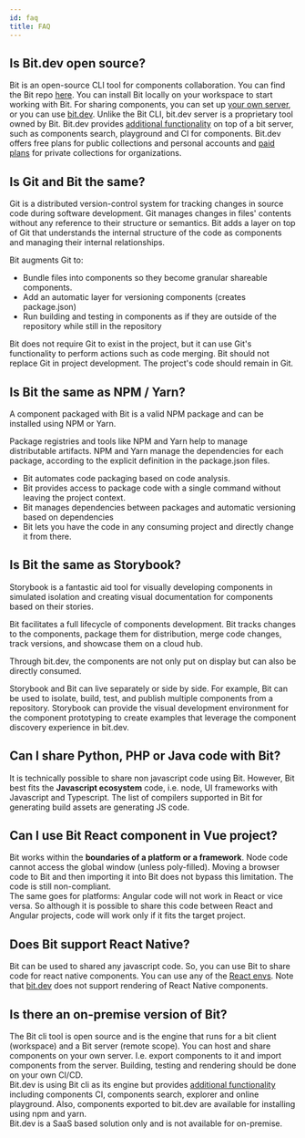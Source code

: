 ```yaml
---
id: faq
title: FAQ
---
```


## Is Bit.dev open source?  

Bit is an open-source CLI tool for components collaboration. You can find the Bit repo [here](https://github.com/teambit/bit). You can install Bit locally on your workspace to start working with Bit. For sharing components, you can set up [your own server](/docs/bit-server), or you can use [bit.dev](https://bit.dev). 
Unlike the Bit CLI, bit.dev server is a proprietary tool owned by Bit. Bit.dev provides [additional functionality](/docs/bit-dev) on top of a bit server, such as components search, playground and CI for components. Bit.dev offers free plans for public collections and personal accounts and [paid plans](https://bit.dev/pricing) for private collections for organizations.  

## Is Git and Bit the same?

Git is a distributed version-control system for tracking changes in source code during software development. Git manages changes in files' contents without any reference to their structure or semantics. Bit adds a layer on top of Git that understands the internal structure of the code as components and managing their internal relationships.  

Bit augments Git to:  

- Bundle files into components so they become granular shareable components.
- Add an automatic layer for versioning components (creates package.json)
- Run building and testing in components as if they are outside of the repository while still in the repository

Bit does not require Git to exist in the project, but it can use Git's functionality to perform actions such as code merging. Bit should not replace Git in project development. The project's code should remain in Git.  

## Is Bit the same as NPM / Yarn?

A component packaged with Bit is a valid NPM package and can be installed using NPM or Yarn.  

Package registries and tools like NPM and Yarn help to manage distributable artifacts. NPM and Yarn manage the dependencies for each package, according to the explicit definition in the package.json files.

- Bit automates code packaging based on code analysis.  
- Bit provides access to package code with a single command without leaving the project context.
- Bit manages dependencies between packages and automatic versioning based on dependencies
- Bit lets you have the code in any consuming project and directly change it from there.  

## Is Bit the same as Storybook?

Storybook is a fantastic aid tool for visually developing components in simulated isolation and creating visual documentation for components based on their stories.

Bit facilitates a full lifecycle of components development. Bit tracks changes to the components, package them for distribution, merge code changes, track versions, and showcase them on a cloud hub.  

Through bit.dev, the components are not only put on display but can also be directly consumed.  

Storybook and Bit can live separately or side by side. For example, Bit can be used to isolate, build, test, and publish multiple components from a repository. Storybook can provide the visual development environment for the component prototyping to create examples that leverage the component discovery experience in bit.dev.

## Can I share Python, PHP or Java code with Bit?  

It is technically possible to share non javascript code using Bit. However, Bit best fits the **Javascript ecosystem** code, i.e. node, UI frameworks with Javascript and Typescript. The list of compilers supported in Bit for generating build assets are generating JS code.

## Can I use Bit React component in Vue project?  

Bit works within the **boundaries of a platform or a framework**. Node code cannot access the global window (unless poly-filled). Moving a browser code to Bit and then importing it into Bit does not bypass this limitation. The code is still non-compliant.  
The same goes for platforms: Angular code will not work in React or vice versa. So although it is possible to share this code between React and Angular projects, code will work only if it fits the target project.

## Does Bit support React Native?  

Bit can be used to shared any javascript code. So, you can use Bit to share code for react native components. You can use any of the [React envs](https://www.github.com/teambit/envs). Note that [bit.dev](https://bit.dev) does not support rendering of React Native components.  

## Is there an on-premise version of Bit?  

The Bit cli tool is open source and is the engine that runs for a bit client (workspace) and a Bit server (remote scope). You can host and share components on your own server. I.e. export components to it and import components from the server. Building, testing and rendering should be done on your own CI/CD.  
Bit.dev is using Bit cli as its engine but provides [additional functionality](/docs/bit-dev) including components CI, components search, explorer and online playground. Also, components exported to bit.dev are available for installing using npm and yarn.  
Bit.dev is  a SaaS based solution only and is not available for on-premise.
